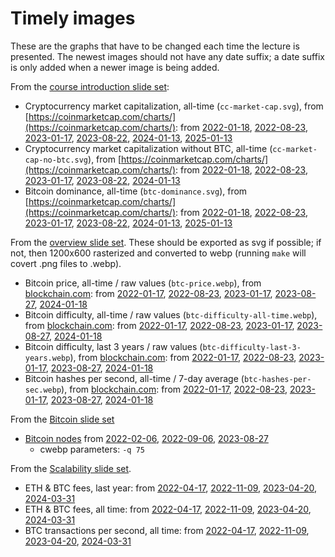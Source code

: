 Timely images
=============

These are the graphs that have to be changed each time the lecture is presented.  The newest images should not have any date suffix; a date suffix is only added when a newer image is being added.

From the [course introduction slide set](../../../uva/introduction.html#/):

- Cryptocurrency market capitalization, all-time (`cc-market-cap.svg`), from [https://coinmarketcap.com/charts/](https://coinmarketcap.com/charts/): from [2022-01-18](cc-market-cap-2022-01-18.svg), [2022-08-23](cc-market-cap-2022-08-23.svg), [2023-01-17](cc-market-cap-2023-01-17.svg), [2023-08-22](cc-market-cap-2023-08-22.svg), [2024-01-13](cc-market-cap-2024-01-13.svg), [2025-01-13](cc-market-cap.webp)
- Cryptocurrency market capitalization without BTC, all-time (`cc-market-cap-no-btc.svg`), from [https://coinmarketcap.com/charts/](https://coinmarketcap.com/charts/): from [2022-01-18](cc-market-cap-no-btc-2022-01-18.svg), [2022-08-23](cc-market-cap-no-btc-2022-08-23.svg), [2023-01-17](cc-market-cap-no-btc-2023-01-17.svg), [2023-08-22](cc-market-cap-no-btc-2023-08-22.svg), [2024-01-13](cc-market-cap-no-btc-2024-01-13.svg)
- Bitcoin dominance, all-time (`btc-dominance.svg`), from [https://coinmarketcap.com/charts/](https://coinmarketcap.com/charts/): from [2022-01-18](btc-dominance-2022-01-18.svg), [2022-08-23](btc-dominance-2022-08-23.svg), [2023-01-17](btc-dominance-2023-01-17.svg), [2023-08-22](btc-dominance-2023-08-22.svg), [2024-01-13](btc-dominance-2024-01-13.svg), [2025-01-13](btc-dominance.svg)

From the [overview slide set](../../overview.html#/).  These should be exported as svg if possible; if not, then 1200x600 rasterized and converted to webp (running `make` will covert .png files to .webp).

- Bitcoin price, all-time / raw values (`btc-price.webp`), from [blockchain.com](https://www.blockchain.com/charts/market-price): from [2022-01-17](btc-price-2022-01-17.png), [2022-08-23](btc-price-2022-08-23.webp), [2023-01-17](btc-price-2023-01-17.webp), [2023-08-27](btc-price-2023-08-27.webp), [2024-01-18](btc-price.webp)
- Bitcoin difficulty, all-time / raw values  (`btc-difficulty-all-time.webp`), from [blockchain.com](https://www.blockchain.com/en/charts/difficulty): from [2022-01-17](btc-difficulty-all-time-2022-01-17.png), [2022-08-23](btc-difficulty-all-time-2022-08-23.webp), [2023-01-17](btc-difficulty-all-time-2023-01-17.webp), [2023-08-27](btc-difficulty-all-time-2023-08-27.webp), [2024-01-18](btc-difficulty-all-time.webp)
- Bitcoin difficulty, last 3 years / raw values (`btc-difficulty-last-3-years.webp`), from [blockchain.com](https://www.blockchain.com/en/charts/difficulty): from [2022-01-17](btc-difficulty-last-3-years-2022-01-17.png), [2022-08-23](btc-difficulty-last-3-years-2022-08-23.webp), [2023-01-17](btc-difficulty-last-3-years-2023-01-17.webp), [2023-08-27](btc-difficulty-last-3-years-2023-08-27.webp), [2024-01-18](btc-difficulty-last-3-years.webp)
- Bitcoin hashes per second, all-time / 7-day average (`btc-hashes-per-sec.webp`), from [blockchain.com](https://www.blockchain.com/charts/hash-rate): from [2022-01-17](btc-hashes-per-sec-2022-01-17.png), [2022-08-23](btc-hashes-per-sec-2022-08-23.webp), [2023-01-17](btc-hashes-per-sec-2023-01-17.webp), [2023-08-27](btc-hashes-per-sec-2023-08-27.webp), [2024-01-18](btc-hashes-per-sec.webp)

From the [Bitcoin slide set](../../bitcoin.html#/)

- [Bitcoin nodes](https://bitnodes.io/) from [2022-02-06](btc-nodes-2022-02-06.png), [2022-09-06](btc-nodes-2022-09-06.webp), [2023-08-27](btc-nodes.webp)
	- cwebp parameters: `-q 75`


From the [Scalability slide set](../../scalability.html#/).

- ETH & BTC fees, last year: from [2022-04-17](btc-eth-fees-1year-2022-04-17.webp), [2022-11-09](btc-eth-fees-1year-2022-11-09.webp), [2023-04-20](btc-eth-fees-1year-2023-04-20.webp), [2024-03-31](btc-eth-fees-1year.webp)
- ETH & BTC fees, all time: from [2022-04-17](btc-eth-fees-alltime-2022-04-17.webp), [2022-11-09](btc-eth-fees-alltime-2022-11-09.webp), [2023-04-20](btc-eth-fees-alltime-2023-04-20.webp), [2024-03-31](btc-eth-fees-alltime-2022-04-17.webp)
- BTC transactions per second, all time: from [2022-04-17](btc-tps.webp), [2022-11-09](btc-tps-2022-11-09.webp), [2023-04-20](btc-tps-2023-04-20.webp), [2024-03-31](btc-tps.webp)
